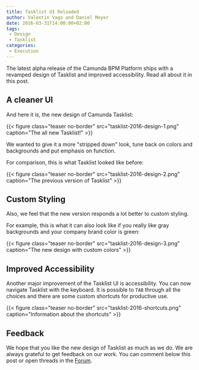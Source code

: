 ```yaml
---
title: Tasklist UI Reloaded
author: Valentin Vago and Daniel Meyer
date: 2016-03-31T14:00:00+02:00
tags:
 - Design
 - Tasklist
categories:
 - Execution
---
```


The latest alpha release of the Camunda BPM Platform ships with a revamped design of Tasklist and improved accessibility.
Read all about it in this post.
<!--more-->

## A cleaner UI

And here it is, the new design of Camunda Tasklist:

{{< figure class="teaser no-border" src="tasklist-2016-design-1.png" caption="The all new Tasklist!" >}}

We wanted to give it a more "stripped down" look, tune back on colors and backgrounds and put emphasis on function.

For comparison, this is what Tasklist looked like before:

{{< figure class="teaser no-border" src="tasklist-2016-design-2.png" caption="The previous version of Tasklist" >}}

## Custom Styling

Also, we feel that the new version responds a lot better to custom styling.

For example, this is what it can also look like if you really like gray backgrounds and your company brand color is green:

{{< figure class="teaser no-border" src="tasklist-2016-design-3.png" caption="The new design with custom colors" >}}

## Improved Accessibility

Another major improvement of the Tasklist UI is accessibility. You can now navigate Tasklist with the keyboard.
It is possible to `TAB` through all the choices and there are some custom shortcuts for productive use.

{{< figure class="teaser no-border" src="tasklist-2016-shortcuts.png" caption="Information about the shortcuts" >}}

## Feedback

We hope that you like the new design of Tasklist as much as we do. We are always grateful to get feedback on our work. You can comment below this post or open threads in the [Forum](https://forum.camunda.org).
